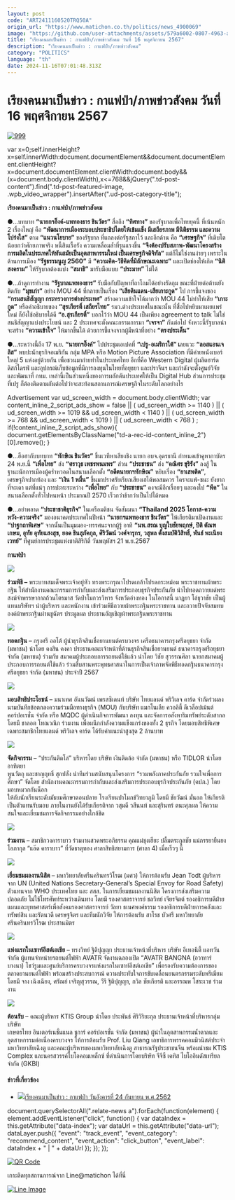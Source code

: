 ```yaml
---
layout: post
code: "ART2411160520TRQ50A"
origin_url: "https://www.matichon.co.th/politics/news_4900069"
image: "https://github.com/user-attachments/assets/579a6002-0807-4963-a3e1-b7a61f776929"
title: "เรียงคนมาเป็นข่าว : กาแฟป่า/ภาพข่าวสังคม วันที่ 16 พฤศจิกายน 2567"
description: "เรียงคนมาเป็นข่าว : กาแฟป่า/ภาพข่าวสังคม"
category: "POLITICS"
language: "th"
date: 2024-11-16T07:01:48.313Z
---
```


# เรียงคนมาเป็นข่าว : กาแฟป่า/ภาพข่าวสังคม วันที่ 16 พฤศจิกายน 2567

[![](https://www.matichon.co.th/wp-content/uploads/2024/11/999-4.jpg "999")](https://www.matichon.co.th/wp-content/uploads/2024/11/999-4.jpg)

var x=0;self.innerHeight?x=self.innerWidth:document.documentElement&&document.documentElement.clientHeight?x=document.documentElement.clientWidth:document.body&&(x=document.body.clientWidth),x<=768&&jQuery(".td-post-content").find(".td-post-featured-image, .wpb\_video\_wrapper").insertAfter(".ud-post-category-title");

**เรียงคนมาเป็นข่าว : กาแฟป่า/ภาพข่าวสังคม**

●…บทบาท **“นายกฯอิ๊งค์-แพทองธาร ชินวัตร”** สื่อถึง **“ทิศทาง”** ของรัฐบาลเพื่อไทยยุคนี้ ที่เน้นหนัก 2 เรื่องใหญ่ คือ **“พัฒนาการเมืองระบอบประชาธิปไตยให้เข้มแข็ง มีเสถียรภาพ มีนิติธรรม และความโปร่งใส”** ตาม **“แนวนโยบาย”** ของรัฐบาล ที่แถลงต่อรัฐสภาไว้ และอีกด้าน คือ **“เศรษฐกิจ”** ที่เติบโตน้อยกว่าศักยภาพจริง หนี้สินเรื้อรัง ความเหลื่อมล้ำที่รุนแรงขึ้น **“จึงต้องปรับสภาพ-พัฒนาโครงสร้างการผลิตในประเทศให้ทันสมัยเป็นอุตสาหกรรมใหม่ เป็นเศรษฐกิจดิจิทัล”** แต่ก็ไม่ใช่งานง่ายๆ เพราะในด้านการเมือง **“รัฐธรรมนูญ 2560”** มี **“ความคิด-วิธีคิดที่มีลักษณะเฉพาะ”** และเปิดช่องให้เกิด **“นิติสงคราม”** ให้รัฐบาลต้องแบ่ง **“สมาธิ”** มารับมือแบบ **“ประมาท”** ไม่ได้

●…ถ้าดูการทำงาน **“รัฐบาลแพทองธาร”** รับมือกับปัญหาที่ถาโถมได้อย่างรัดกุม ขณะที่ฝ่ายต่อต้านยังติดกับ **“มุขเก่า”** อย่าง MOU 44 ที่กลายเป็นเรื่อง **“เสียดินแดน-เสียเกาะกูด”** ไป การชี้แจงของ **“กรมสนธิสัญญา กระทรวงการต่างประเทศ”** สร้างความเข้าใจได้มากว่า MOU 44 ไม่ทำให้เสีย **“เกาะกูด”** หรือคำอธิบายของ **“สุรเกียรติ์ เสถียรไทย”** รมว.ต่างประเทศในขณะนั้น ที่สื่อไปหยิบมาเผยแพร่ใหม่ ก็ยังใช้อธิบายได้ดี **“อ.สุรเกียรติ์”** บอกไว้ว่า MOU 44 เป็นเพียง agreement to talk ไม่ใช่สนธิสัญญาแบ่งประโยชน์ และ 2 ประเทศจะตั้งคณะกรรมการมา **“เจรจา”** กันต่อไป จังหวะนี้รัฐบาลน่าจะสร้าง **“ความเข้าใจ”** ให้มากขึ้นได้ ด้วยการชี้แจงจากผู้มีหน้าที่อย่าง **“ตรงประเด็น”**

●…ระหว่างนี้ถึง 17 พ.ย. **“นายกฯอิ๊งค์”** ไปประชุมเอเปคที่ **“เปรู-อเมริกาใต้” เ**ลยแวะ **“ลอสแอนเจลิส”** พบปะนักธุรกิจอเมริกัน กลุ่ม MPA หรือ Motion Picture Association ที่มีค่ายหนังเบอร์ใหญ่ 5 แห่งอยู่ด้วยกัน เพื่อชวนมาถ่ายทำในประเทศไทย อีกที่คือ Western Digital ผู้ผลิตฮาร์ดดิสก์ไดรฟ์ และอุปกรณ์เก็บข้อมูลที่มีการลงทุนในไทยที่อยุธยา และปราจีนฯ และกำลังจะตั้งศูนย์วิจัยและพัฒนาที่ กทม. เหล่านี้เป็นส่วนหนึ่งของการผลักดันประเทศให้เป็น Digital Hub ส่วนการประชุมที่เปรู ก็ต้องติดตามกันต่อไปว่าจะสะท้อนสถานการณ์เศรษฐกิจในระดับโลกอย่างไร

Advertisement var ud\_screen\_width = document.body.clientWidth; var content\_inline\_2\_script\_ads\_show = false || ( ud\_screen\_width >= 1140 ) || ( ud\_screen\_width >= 1019 && ud\_screen\_width < 1140 ) || ( ud\_screen\_width >= 768 && ud\_screen\_width < 1019 ) || ( ud\_screen\_width < 768 ) ; if(!content\_inline\_2\_script\_ads\_show){ document.getElementsByClassName("td-a-rec-id-content\_inline\_2")\[0\].remove(); }

●…ฮือฮากับบทบาท **“ทักษิณ ชินวัตร”** ขึ้นเวทีหาเสียงชิง นายก อบจ.อุดรธานี กำหนดเข้าคูหากาบัตร 24 พ.ย.นี้ **“เพื่อไทย”** ส่ง **“ศราวุธ เพชรพนมพร”** ส่วน **“ประชาชน”** ส่ง **“คณิศร ขุริรัง”** ลงสู้ ในฐานะนักการเมืองผู้คร่ำหวอดในสนามเลือกตั้ง **“อดีตนายกฯทักษิณ”** หยิบเรื่อง **“ยาเสพติด”**, เศรษฐกิจปากท้อง และ **“เงิน 1 หมื่น”** ขึ้นมาปราศรัยเรียกเสียงเฮได้พอสมควร ใครจะแพ้-ชนะ ยังยากที่จะเดา แต่ที่แน่ๆ การปะทะระหว่าง **“เพื่อไทย”** กับ **“ประชาชน”** คงจะมีอีกเรื่อยๆ และคงไป **“พีค”** ในสนามเลือกตั้งทั่วไปหนหน้า ประมาณปี 2570 เร็วกว่าช้ากว่าเป็นไปได้หมด

●…อย่าพลาด **“ประชาชาติธุรกิจ”** ในเครือมติชน จัดสัมมนา **“Thailand 2025 โอกาส-ความหวัง-ความจริง”** มองอนาคตประเทศในปีหน้า **“นายกฯแพทองธาร ชินวัตร”** ให้เกียรติมาเปิดงานและ **“ปาฐกถาพิเศษ”** จากนั้นเป็นมุมมอง-ทรรศนะจากผู้รู้ อาทิ **“นพ.สรณ บุญใบชัยพฤกษ์, ปิติ ตัณฑเกษม, อุทัย อุทัยแสงสุข, ยอด ชินสุภัคกุล, ศิริวัฒน์ วงศ์จารุกร, วสุพล ตั้งสมบัติวิสิทธิ์, พันธ์ พะเนียงเวทย์”** ที่ศูนย์การประชุมแห่งชาติสิริกิติ์ วันพฤหัสฯ 21 พ.ย.2567

**กาแฟป่า**

![](https://www.matichon.co.th/wp-content/uploads/2024/11/ร่วมพิธี-.jpg)

**ร่วมพิธี –** พระบาทสมเด็จพระเจ้าอยู่หัว ทรงพระกรุณาโปรดเกล้าโปรดกระหม่อม พระราชทานผ้าพระกฐิน ให้สำนักงานคณะกรรมการกำกับและส่งเสริมการประกอบธุรกิจประกันภัย นำไปทอดถวายแด่พระสงฆ์จำพรรษากาลถ้วนไตรมาส วัดป่าโมกวรวิหาร จังหวัดอ่างทอง ในโอกาสนี้ นาฏยา โล่ธุวาชัย เป็นผู้แทนบริษัทฯ นำผู้บริหาร และพนักงาน เข้าร่วมพิธีถวายผ้าพระกฐินพระราชทาน และถวายปัจจัยสมทบองค์ผ้าพระกฐินผ่านชูฉัตร ประมูลผล ประธานอัญเชิญผ้าพระกฐินพระราชทาน

![](https://www.matichon.co.th/wp-content/uploads/2024/11/ทอดกฐิน.jpg)

**ทอดกฐิน** – กรุงศรี ออโต้ ผู้นำธุรกิจสินเชื่อยานยนต์ครบวงจร เครือธนาคารกรุงศรีอยุธยา จำกัด (มหาชน) นำโดย คงสิน คงคา ประธานคณะเจ้าหน้าที่ด้านธุรกิจสินเชื่อยานยนต์ ธนาคารกรุงศรีอยุธยา จำกัด (มหาชน) ร่วมกับ สมาคมผู้ประกอบการรถยนต์ใช้แล้ว นำโดย วิชัย สุวรรณศิลา นายกสมาคมผู้ประกอบการรถยนต์ใช้แล้ว ร่วมสืบสานพระพุทธศาสนาในการเป็นเจ้าภาพจัดพิธีทอดกฐินธนาคารกรุงศรีอยุธยา จำกัด (มหาชน) ประจำปี 2567

![](https://www.matichon.co.th/wp-content/uploads/2024/11/มอบสิทธิประโยชน์-.jpg)

**มอบสิทธิประโยชน์** – มนาเทศ อันนวัฒน์ เพรสซิเดนท์ บริษัท ไทยแลนด์ พริวิเลจ คาร์ด จำกัดร่วมลงนามบันทึกข้อตกลงความร่วมมือทางธุรกิจ (MOU) กับบริษัท แมกโนเลีย ควอลิตี้ ดีเวล็อปเม้นต์ คอร์ปอเรชั่น จำกัด หรือ MQDC ผู้ดำเนินกิจการพัฒนา ลงทุน และจัดการอสังหาริมทรัพย์ระดับสากล โดยมี ชาลอต โทณวณิก ร่วมงาน เพื่อผนึกกำลังความแข็งแกร่งของทั้ง 2 ธุรกิจ โดยมอบสิทธิพิเศษเฉพาะสมาชิกไทยแลนด์ พริวิเลจ คาร์ด ได้รับค่าแนะนำสูงสุด 2 ล้านบาท

![](https://www.matichon.co.th/wp-content/uploads/2024/11/จัดกิจกรรม.jpg)

**จัดกิจกรรม** – “ประกันติดโล่” บริหารโดย บริษัท เงินติดล้อ จำกัด (มหาชน) หรือ TIDLOR นำโดย อาฑิตยา  
พูนวัตถุ และชาญฤทธิ์ สุกปลั่ง นำทีมร่วมสนับสนุนโครงการ “รวมพลังภาคประกันภัย รวมใจเพื่อการศึกษา” จัดโดย สำนักงานคณะกรรมการกำกับและส่งเสริมการประกอบธุรกิจประกันภัย (คปภ.) โดยมอบหมวกกันน็อก  
ให้กับนักเรียนระดับมัธยมศึกษาตอนปลาย โรงเรียนปาโมกข์วิทยาภูมิ โดยมี ชัยวัฒน์ มั่นอก ให้เกียรติเป็นตัวแทนรับมอบ ภายในงานยังได้รับเกียรติจาก วสุมดี วสีนนท์ และสุรินทร์ ตนะศุภผล ให้ความสนใจและเยี่ยมชมการจัดกิจกรรมอย่างใกล้ชิด

![](https://www.matichon.co.th/wp-content/uploads/2024/11/ร่วมงาน-.jpg)

**ร่วมงาน** – สมาชิกวงคาราบาว ร่วมงานสวดพระอภิธรรม คุณแม่ชุงเฮียะ ปลื้มตระกูลชัย แม่ภรรยายืนยง โอภากุล “แอ๊ด คาราบาว” ที่วัดธาตุทอง ศาลาสิทธิสยามการ (ศาลา 4) เมื่อเร็วๆ นี้

![](https://www.matichon.co.th/wp-content/uploads/2024/11/เยี่ยมชมผลงานนิสิต-.jpg)

**เยี่ยมชมผลงานนิสิต** – มหาวิทยาลัยศรีนครินทรวิโรฒ (มศว) ให้การต้อนรับ Jean Todt ผู้บริหารจาก UN (United Nations Secretary-General’s Special Envoy for Road Safety) ตัวแทนจาก WHO ประเทศไทย และ สสส. ในการเยี่ยมชมผลงานนิสิต โครงการส่งเสริมความปลอดภัย ไม่ใช้โทรศัพท์ระหว่างเดินทาง โดยมี รองศาสตราจารย์ ชลวิทย์ เจียรจิตต์ รองอธิการบดีฝ่ายแผนและยุทธศาสตร์เพื่อสังคมรองศาสตราจารย์ วัลยา ธเนศพงศ์ธรรม รองอธิการบดีฝ่ายการคลังและทรัพย์สิน และรัตนวดี เศรษฐจิตร และทีมนักวิจัย ให้การต้อนรับ สาโรช บัวศรี มหาวิทยาลัยศรีนครินทรวิโรฒ ประสานมิตร

![](https://www.matichon.co.th/wp-content/uploads/2024/11/แห่งแรกในเซาท์อีสเอเชีย.jpg)

**แห่งแรกในเซาท์อีสต์เอเชีย** – ทรงวิทย์ ฐิติปุญญา ประธานเจ้าหน้าที่บริหาร บริษัท อีเทอนิตี้ แอทวัน จำกัด ผู้แทนจำหน่ายรถยนต์ไฟฟ้า AVATR จัดงานฉลองเปิด “AVATR BANGNA (อวาทาร์ บางนา) โชว์รูมและศูนย์บริการครบวงจรแห่งแรกในเซาท์อีสต์เอเชีย” เพื่อรองรับความต้องการของตลาดยานยนต์ไฟฟ้า พร้อมสร้างประสบการณ์ ความประทับใจการขับเคลื่อนยนตรกรรมระดับพรีเมียม โดยมี จาง เฉิงเฉียง, ศรัณย์ เจริญสุวรรณ, วีรี ฐิติปุญญา, กวิล ชัยเกียรติ และอรรณพ โสระเวช ร่วมงาน

![](https://www.matichon.co.th/wp-content/uploads/2024/11/ต้อนรับ-.jpg)

**ต้อนรับ** – คณะผู้บริหาร KTIS Group นำโดย ประพันธ์ ศิริวิริยะกุล ประธานเจ้าหน้าที่บริหารกลุ่มบริษัท  
เกษตรไทย อินเตอร์เนชั่นแนล ชูการ์ คอร์ปอเรชั่น จำกัด (มหาชน) ผู้นำในอุตสาหกรรมน้ำตาลและอุตสาหกรรมต่อเนื่องครบวงจร ให้การต้อนรับ Prof. Liu Qiang เลขาธิการพรรคคอมมิวนิสต์ประจำมหาวิทยาลัยเฉิงตู และคณะผู้บริหารของมหาวิทยาลัยเฉิงตู สาธารณรัฐประชาชนจีน พร้อมนำชม KTIS Complex และนครสวรรค์ไบโอคอมเพล็กซ์ ที่ดำเนินการโดยบริษัท จีจีซี เคทิส ไบโออินดัสเทรียล จำกัด (GKBI)

#### ข่าวที่เกี่ยวข้อง

*   [![](https://www.matichon.co.th/wp-content/uploads/2019/09/เปิดโครงการ-2.jpg)เรียงคนมาเป็นข่าว : กาแฟป่า วันอังคารที่ 24 กันยายน พ.ศ.2562](https://www.matichon.co.th/politics/news_1681790)

document.querySelectorAll(".relate-news a").forEach(function(element) { element.addEventListener("click", function() { var dataIndex = this.getAttribute("data-index"); var dataUrl = this.getAttribute("data-url"); dataLayer.push({ "event": "track\_event", "event\_category": "recommend\_content", "event\_action": "click\_button", "event\_label": dataIndex + " | " + dataUrl }); }); });

[![QR Code](https://www.matichon.co.th/wp-content/uploads/2023/07/wob1371z.jpg)](https://lin.ee/ht0nDxX)

เกาะติดทุกสถานการณ์จาก Line@matichon ได้ที่นี่

[![Line Image](https://www.matichon.co.th/wp-content/uploads/2023/07/th.png)](https://lin.ee/ht0nDxX)